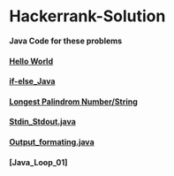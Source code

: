 # Hackerrank-Solution


**Java Code for these problems**


#### [Hello World](https://github.com/mohitsingla123/Hackerrank-Solution/blob/master/Hello_World.java)
#### [if-else_Java](https://github.com/mohitsingla123/Hackerrank-Solution/blob/master/ifelse.java)
#### [Longest Palindrom Number/String](https://github.com/mohitsingla123/Hackerrank-Solution/blob/master/LongestPalinSubstring.java)
#### [Stdin_Stdout.java](https://github.com/mohitsingla123/Hackerrank-Solution/blob/master/Stdin_Stdout.java)
#### [Output_formating.java](https://github.com/mohitsingla123/Hackerrank-Solution/blob/master/Output_Formatting.java)
#### [Java_Loop_01]
